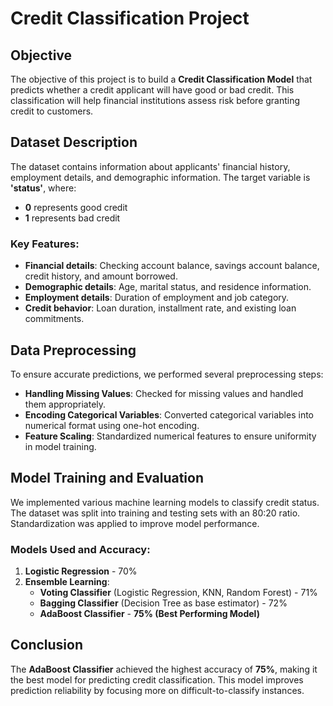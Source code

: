 # Credit Classification Project

## Objective
The objective of this project is to build a **Credit Classification Model** that predicts whether a credit applicant will have good or bad credit. This classification will help financial institutions assess risk before granting credit to customers.

## Dataset Description
The dataset contains information about applicants' financial history, employment details, and demographic information. The target variable is **'status'**, where:
- **0** represents good credit
- **1** represents bad credit

### Key Features:
- **Financial details**: Checking account balance, savings account balance, credit history, and amount borrowed.
- **Demographic details**: Age, marital status, and residence information.
- **Employment details**: Duration of employment and job category.
- **Credit behavior**: Loan duration, installment rate, and existing loan commitments.

## Data Preprocessing
To ensure accurate predictions, we performed several preprocessing steps:
- **Handling Missing Values**: Checked for missing values and handled them appropriately.
- **Encoding Categorical Variables**: Converted categorical variables into numerical format using one-hot encoding.
- **Feature Scaling**: Standardized numerical features to ensure uniformity in model training.

## Model Training and Evaluation
We implemented various machine learning models to classify credit status. The dataset was split into training and testing sets with an 80:20 ratio. Standardization was applied to improve model performance.

### Models Used and Accuracy:
1. **Logistic Regression** - 70%
2. **Ensemble Learning**:
   - **Voting Classifier** (Logistic Regression, KNN, Random Forest) - 71%
   - **Bagging Classifier** (Decision Tree as base estimator) - 72%
   - **AdaBoost Classifier** - **75% (Best Performing Model)**

## Conclusion
The **AdaBoost Classifier** achieved the highest accuracy of **75%**, making it the best model for predicting credit classification. This model improves prediction reliability by focusing more on difficult-to-classify instances.
